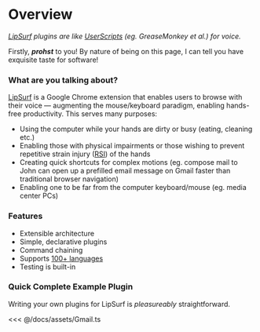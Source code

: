 # Overview
_[LipSurf](https://www.lipsurf.com) plugins are like [UserScripts](https://en.wikipedia.org/wiki/Userscript) (eg. GreaseMonkey et al.) for voice._

Firstly, _**prohst**_ to you! By nature of being on this page, I can tell you have exquisite taste for software!

### What are you talking about?

[LipSurf](https://chrome.google.com/webstore/detail/lipsurf/lnnmjmalakahagblkkcnjkoaihlfglon) is a Google Chrome extension that enables users to browse with their voice — augmenting the mouse/keyboard paradigm, enabling hands-free productivity. This serves many purposes:

 - Using the computer while your hands are dirty or busy (eating, cleaning etc.)
 - Enabling those with physical impairments or those wishing to prevent repetitive strain injury ([RSI](https://www.nhs.uk/conditions/repetitive-strain-injury-rsi/)) of the hands
 - Creating quick shortcuts for complex motions (eg. <span class="voice-cmd">compose mail to John</span> can open up a prefilled email message on Gmail faster than traditional browser navigation)
 - Enabling one to be far from the computer keyboard/mouse (eg. media center PCs)

### Features
 - Extensible architecture
 - Simple, declarative plugins
 - Command chaining
 - Supports [100+ languages](/langs.md)
 - Testing is built-in

### Quick Complete Example Plugin
Writing your own plugins for LipSurf is *pleasureably* straightforward.

<<< @/docs/assets/Gmail.ts

